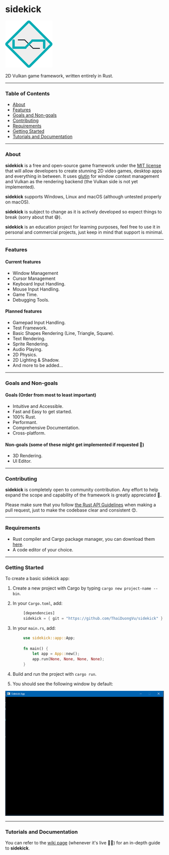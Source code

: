 # sidekick

<img src="images/logo.png" width=150/>

2D Vulkan game framework, written entirely in Rust.

---

### Table of Contents
- [About](#about)
- [Features](#features)
- [Goals and Non-goals](#goals-and-non-goals)
- [Contributing](#contributing)
- [Requirements](#requirements)
- [Getting Started](#getting-started)
- [Tutorials and Documentation](#tutorials-and-documentation)

---

### About

**sidekick** is a free and open-source game framework under the [MIT license](LICENSE) that will allow developers to create stunning 2D video games, desktop apps and everything in between. It uses [glutin](https://github.com/rust-windowing/glutin) for window context management and Vulkan as the rendering backend (the Vulkan side is not yet implemented).

**sidekick** supports Windows, Linux and macOS (although untested properly on macOS).

**sidekick** is subject to change as it is actively developed so expect things to break (sorry about that 😅).

**sidekick** is an education project for learning purposes, feel free to use it in personal and commercial projects, just keep in mind that support is minimal.

---

### Features

#### Current features
- Window Management
- Cursor Management
- Keyboard Input Handling.
- Mouse Input Handling.
- Game Time.
- Debugging Tools.

#### Planned features
- Gamepad Input Handling.
- Test Framework.
- Basic Shapes Rendering (Line, Triangle, Square).
- Text Rendering.
- Sprite Rendering.
- Audio Playing.
- 2D Physics.
- 2D Lighting & Shadow.
- And more to be added...

---

### Goals and Non-goals

#### Goals (Order from most to least important)
- Intuitive and Accessible.
- Fast and Easy to get started.
- 100% Rust.
- Performant.
- Comprehensive Documentation.
- Cross-platform.

#### Non-goals (some of these might get implemented if requested 🤔)
- 3D Rendering.
- UI Editor.

---

### Contributing

**sidekick** is completely open to community contribution. Any effort to help expand the scope and capability of the framework is greatly appreciated 🤗.

Please make sure that you follow [the Rust API Guidelines](https://rust-lang.github.io/api-guidelines/) when making a pull request, just to make the codebase clear and consistent 😊.

---

### Requirements

- Rust compiler and Cargo package manager, you can download them [here](https://www.rust-lang.org/).
- A code editor of your choice.

---

### Getting Started

To create a basic sidekick app:

1. Create a new project with Cargo by typing `cargo new project-name --bin`.

2. In your `Cargo.toml`, add:

```rust
        [dependencies]
        sidekick = { git = "https://github.com/ThaiDuongVu/sidekick" }
```

3. In your `main.rs`, add:
```rust
        use sidekick::app::App;

        fn main() {
            let app = App::new();
            app.run(None, None, None, None);
        }
```

4. Build and run the project with `cargo run`.

5. You should see the following window by default: 
<img src="./images/window.png" width=600/>

---

### Tutorials and Documentation

You can refer to the [wiki page](https://github.com/ThaiDuongVu/sidekick/wiki) (whenever it's live 🤷‍♂️) for an in-depth guide to **sidekick**.
